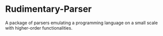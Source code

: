 # Rudimentary-Parser
A package of parsers emulating a programming language on a small scale with higher-order functionalities.
